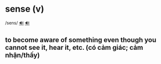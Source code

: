 # sense (v)

/sens/ [🔊](https://www.oxfordlearnersdictionaries.com/media/english/uk_pron/s/sen/sense/sense__gb_1.mp3) [🔊](https://www.oxfordlearnersdictionaries.com/media/english/us_pron/s/sen/sense/sense__us_1.mp3)

## to become aware of something even though you cannot see it, hear it, etc. (có cảm giác; cảm nhận/thấy)